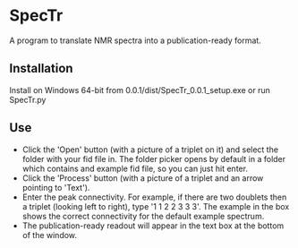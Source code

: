# SpecTr
A program to translate NMR spectra into a publication-ready format.
## Installation
Install on Windows 64-bit from 0.0.1/dist/SpecTr_0.0.1_setup.exe or run SpecTr.py
## Use
- Click the 'Open' button (with a picture of a triplet on it) and select the folder with your fid file in. The folder picker opens by default in a folder which contains and example fid file, so you can just hit enter.
- Click the 'Process' button (with a picture of a triplet and an arrow pointing to 'Text'). 
- Enter the peak connectivity. For example, if there are two doublets then a triplet (looking left to right), type '1 1 2 2 3 3 3'. The example in the box shows the correct connectivity for the default example spectrum.
- The publication-ready readout will appear in the text box at the bottom of the window.
